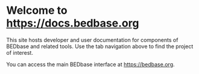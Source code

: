 # Welcome to <https://docs.bedbase.org>

This site hosts developer and user documentation for components of BEDbase and related tools. Use the tab navigation above to find the project of interest.

You can access the main BEDbase interface at <https://bedbase.org>.